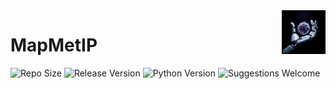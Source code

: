<img src="https://github.com/TaschnerMandlGroup/MapMetIP/blob/main/docs/img/logo.png" align="right" alt="Logo" width="70" />

# MapMetIP

![Repo Size](https://img.shields.io/github/repo-size/TaschnerMandlGroup/MapMetIP)
![Release Version](https://img.shields.io/github/v/release/TaschnerMandlGroup/MapMetIP)
![Python Version](https://img.shields.io/badge/python-3.10-blue)
![Suggestions Welcome](https://img.shields.io/badge/suggestions-welcome-green)

